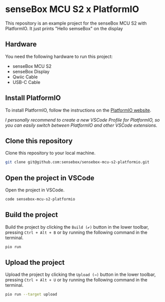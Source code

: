 # senseBox MCU S2 x PlatformIO

This repository is an example project for the senseBox MCU S2 with PlatformIO. It just prints "Hello semseBox" on the display

## Hardware

You need the following hardware to run this project:

- senseBox MCU S2
- senseBox Display
- Qwiic Cable
- USB-C Cable

## Install PlatformIO

To install PlatformIO, follow the instructions on the [PlatformIO website](https://platformio.org/install).

_I personally recommend to create a new VSCode Profile for PlatformIO, so you can easily switch between PlatformIO and other VSCode extensions._

## Clone this repository

Clone this repository to your local machine.

```bash
git clone git@github.com:sensebox/sensebox-mcu-s2-platformio.git
```

## Open the project in VSCode

Open the project in VSCode.

```bash
code sensebox-mcu-s2-platformio
```

## Build the project

Build the project by clicking the `Build (✔)` button in the lower toolbar, pressing `Ctrl + Alt + B` or by running the following command in the terminal.

```bash
pio run
```

## Upload the project

Upload the project by clicking the `Upload (→)` button in the lower toolbar, pressing `Ctrl + Alt + U` or by running the following command in the terminal.

```bash
pio run --target upload
```

